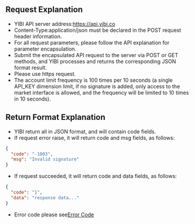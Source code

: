 ## Request Explanation
- YIBI API server address:https://api.yibi.co
- Content-Type:application/json must be declared in the POST request header information.
- For all request parameters, please follow the API explanation for parameter encapsulation.
- Submit the encapsulated API request to the server via POST or GET methods, and YIBI processes and returns the corresponding JSON format result.
- Please use https request.
- The account limit frequency is 100 times per 10 seconds (a single API_KEY dimension limit, if no signature is added, only access to the market interface is allowed, and the frequency will be limited to 10 times in 10 seconds).

## Return Format Explanation
- YIBI return all in JSON format, and will contain code fields.
- If request error raise, it will return code and msg fields, as follows:
```json
{
  "code": "-1003",
  "msg": "Invalid signature"
}
```
- If request succeeded, it will return code and data fields, as follows:
```json
{
  "code": "1",
  "data": "response data..."
}
```
- Error code please see[Error Code](/v1/api/REST_error_code.md)